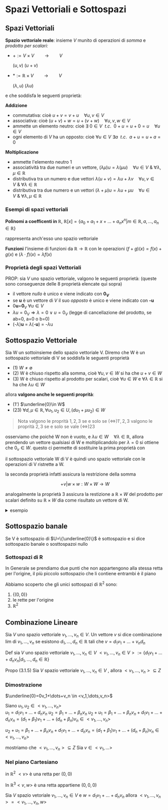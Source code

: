 # Spazi Vettoriali e Sottospazi

## Spazi Vettoriali
**Spazio vettoriale reale**: insieme $V$ munito di operazioni di *somma* e *prodotto per scalari:*

 

- $+ := V \times V \quad \quad \longrightarrow \quad \quad V$

    $(u,v)$                        $(u+v)$

- $*:= \mathbb{R} \times V \quad \quad \longrightarrow \quad \quad V$

    $(\lambda, u)$                           $(\lambda u )$



e che soddisfa le seguenti proprietà:

**Addizione**

- commutativa: cioè $u+v = v+u \quad \forall u,v \in V$
- associativa: cioè $(u+v)+w=u+(v+w) \quad \forall u,v,w \in V$
- ammette un elemento neutro: cioè $\exists\ 0 \in V\enspace t.c.\enspace 0+u=u+0=u \quad \forall u \in V$
- ogni elemento di $V$ ha un opposto: cioè $\forall u \in V\ \exists a \enspace t.c. \enspace a+u=u+a=0$

**Moltiplicazione**

- ammette l'elemento neutro 1
- associatività tra due numeri e un vettore,  $(\lambda\mu) u =\lambda(\mu u)\quad \forall  u \in V\ \&\ \forall \lambda,\mu \in \mathbb{R}$
- distributiva tra un numero e due vettori $\lambda({u+v})=\lambda u+\lambda v\quad \forall  {u,v} \in V\ \&\ \forall \lambda \in \mathbb{R}$
- distributiva tra due numero e un vettori $(\lambda+\mu){u}=\lambda u+\mu u\quad \forall  {u} \in V\ \&\ \forall \lambda,\mu \in \mathbb{R}$

### Esempi di spazi vettoriali



**Polinomi a coefficenti in $\mathbb{R}$**, $\mathbb{R}[x]=\{a_0+a_1+x+\dots+a_nx^n|m\in \mathbb{R},a,\dots,a_n\in \mathbb{R}\}$

rappresenta anch'esso uno spazio vettoriale  

**Funzioni** l'insieme di funzioni da $\mathbb{R} \to \mathbb{R}$ con le operazioni $(f+g)(x)=f(x)+g(x)$ e $(\lambda \cdot f)(x)=\lambda f(x)$

### Proprietà degli spazi Vettoriali

PROP: sia $V$ uno spazio vettoriale, valgono le seguenti proprietà: (queste sono conseguenze delle 8 proprietà elencate qui sopra)

- il vettore *nullo* è unico e viene indicato con **0$_V$**
- se **u** è un vettore di $V$ il suo *opposto* è unico e viene indicato con **-u**
- 0**u**=**0**$_V\ \forall u \in V$
- $\lambda u = 0_V \Longrightarrow \lambda = 0\ \vee\ u= 0_V$ (legge di cancellazione del prodotto, se ab=0, a=0 o b=0)
- (-$\lambda$)**u** = $\lambda$(-**u**) = -$\lambda$u

## Sottospazio Vettoriale

Sia W un sottoinsieme dello spazio vettoriale V. Diremo che W è un sottospazio vettoriale di V se soddisfa le seguenti proprietà

- (1) $W \ne \emptyset$
- (2) W è chiuso rispetto alla somma, cioè $\forall{ u,v} \in W$ si ha che ${u+v}\in W$
- (3) W è chiuso rispetto al prodotto per scalari, cioè $\forall u \in W$ e $\forall \lambda \in \mathbb{R}$  si ha che $\lambda u\in W$


allora **valgono anche le seguenti proprità**:
- (1') $\underline{0}\in W$
- (23) $\forall d,\mu\in \mathbb{R}, \forall u_1,u_2 \in U, ( d u_1+\mu u_2 )\in W$


> Nota
> valgono le proprità $1,2,3$ se e solo se ($\iff$)$1',2,3$ 
> valgono le proprità $2,3$ se e solo se vale  ($\iff$)$23$ 


osserviamo che poiché W non è vuoto, e $\lambda  u \in W\quad \forall \lambda \in \mathbb{R}$, allora prendendo un vettore qualsiasi di W e moltiplicandolo per $\lambda = 0$ si ottiene che $0_v \in W$. questo ci permette di sostituire la prima proprietà con


il sottospazio vettoriale W di V è quindi uno spazio vettoriale con le operazioni di V ristrette a W.

la seconda proprietà infatti assicura la restrizione della somma

$$
+v|w\times w : W\times W \to W
$$

analogalmente la proprietà 3 assicura la restizione a $\mathbb{R} \times W$ del prodotto per scalari definito su $\mathbb{R}\times W$ dia come risultato un vettore di W.

<details>
<summary>
esempio
</summary>

sia $U = \{  (x,y) \in \mathbb{R}^2 | y=mx \}$,  è un sottospazio di $\mathbb{R}^2$

sia $U = \{  (x,y) \in \mathbb{R}^2 | y=5x+4 \}$, non è un sottospazio di $\mathbb{R}^2$ perchè non ha l'elemento nullo

</details>

## Sottospazio banale 

Se V è sottospazio di $U=\{\underline{0}\}$ è sottospazio e si dice sottospazio banale o sosttospazoi nullo

### Sottospazi di R


In Generale se prendiamo due punti che non appartengono alla stessa retta per l'origine, il più piccolo sottospazio che li contiene entrambi è il piano

 Abbiamo scoperto che gli unici sottospazi di $\mathbb{R}^2$ sono:
 1. $\{(0,0)\}$
 2. le rette per l'origine
 3. $\mathbb{R}^2$
 



## Combinazione Lineare

Sia $V$ uno spazio vettoriale $v_1,\dots,v_n \in V$. Un vettore $v$ si dice combinazione lim di $v_1,\dots,v_n$ se esistono $d_1,\dots,d_n\in\mathbb{R}$ tali che $v=d_1v_1+\dots+v_nd_n$


Def sia $V$ uno spazio vettoriale $v_1,\dots,v_n \in V$ $<v_1,\dots,v_n \in V>:=\{d_1v_1+\dots+d_nv_n|d_1,\dots,d_n \in \mathbb{R}\}$

Propo (3.1.5) Sia $V$ spazio vettoriale $v_1,\dots,v_n\in V$ , allora $<v_1,\dots,v_n> \subseteq Z$

### Dimostrazione

$\underline{0}=0v_1+\dots+v_n \in <v_1,\dots,v_n>$

Siano $u_1,u_2 \in <v_1,\dots,v_n>$   
$u_1 = d_1v_1+\dots+d_nv_n$
$u_2 = \beta_1+\dots+\beta_nv_n$
$u_2+u_1 = \beta_1+\dots+\beta_nv_n + d_1v_1+\dots+d_nv_n = (d_1+\beta_1)v_1+\dots+(d_n+\beta_n)v_n \in <v_1,\dots, v_n>$

$u_2+u_1 = \beta_1+\dots+\beta_nv_n + d_1v_1+\dots+d_nv_n = (d_1+\beta_1)v_1+\dots+(d_n+\beta_n)v_n \in <v_1,\dots, v_n>$




mostriamo che $<v_1,\dots,v_n> \subseteq Z$ Sia $v \in <v_1, \dots>$


### Nel piano Cartesiano


in $\mathbb{R}^2$  $<v>$ è una retta per $(0,0)$  

In $\mathbb{R}^3<v,w>$ è una retta appartiene $(0,0,0)$  



Sia $V$ spazio vetoriale $v_1,\dots,v_n \in V$ e $w= d_1v_1+\dots+d_nv_n$ allora $<v_1,\dots,v_n>=<v_1,\dots,v_n,w>$













